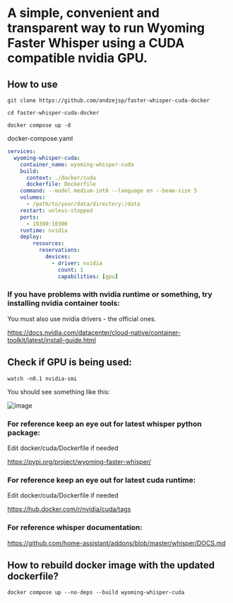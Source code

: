# **A simple, convenient and transparent way to run Wyoming Faster Whisper using a CUDA compatible nvidia GPU.**

## **How to use**

```
git clone https://github.com/andzejsp/faster-whisper-cuda-docker
```
```
cd faster-whisper-cuda-docker
```
```
docker compose up -d
```

docker-compose.yaml
```yaml
services:
  wyoming-whisper-cuda:
    container_name: wyoming-whisper-cuda
    build:
      context: ./docker/cuda
      dockerfile: Dockerfile    
    command: --model medium-int8 --language en --beam-size 5
    volumes:
      - /path/to/your/data/directory:/data
    restart: unless-stopped
    ports:
      - 10300:10300
    runtime: nvidia
    deploy:
        resources:
          reservations:
            devices:
              - driver: nvidia
                count: 1
                capabilities: [gpu]
```

### **If you have problems with nvidia runtime or something, try installing nvidia container tools:**
You must also use nvidia drivers - the official ones.

https://docs.nvidia.com/datacenter/cloud-native/container-toolkit/latest/install-guide.html


## **Check if GPU is being used:**

```
watch -n0.1 nvidia-smi
```

You should see something like this:

![image](https://github.com/Cheerpipe/faster-whisper-cuda-docker/assets/972765/98cd9518-5044-469d-96b0-d0d083044831)

 
### **For reference keep an eye out for latest whisper python package:**
Edit docker/cuda/Dockerfile if needed

https://pypi.org/project/wyoming-faster-whisper/

### **For reference keep an eye out for latest cuda runtime:**
Edit docker/cuda/Dockerfile if needed

https://hub.docker.com/r/nvidia/cuda/tags

### **For reference whisper documentation:**

https://github.com/home-assistant/addons/blob/master/whisper/DOCS.md

## **How to rebuild docker image with the updated dockerfile?**

```
docker compose up --no-deps --build wyoming-whisper-cuda
```
